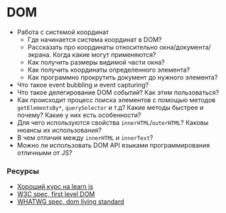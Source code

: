 # DOM

* Работа с системой координат
  * Где начинается система координат в DOM?
  * Рассказать про координаты относительно окна/документа/экрана. Когда какие могут применяются?
  * Как получить размеры видимой части окна?
  * Как получить координаты определенного элемента?
  * Как программно прокрутить документ до нужного элемента?
* Что такое event bubbling и event capturing?
* Что такое делегирование DOM событий? Как этим пользоваться?
* Как происходит процесс поиска элементов с помощью методов `getElementsBy*`, `querySelector` и т.д? Какие методы быстрее и почему? Какие у них есть особенности?
* Для чего используются свойства `innerHTML`/`outerHTML`? Каковы нюансы их использования?
* В чем отличия между `innerHTML` и `innerText`?
* Можно ли использовать DOM API языками программирования отличными от JS?

### Ресурсы

* [Хороший курс на learn js](https://learn.javascript.ru/document)
* [W3C spec, first level DOM](https://www.w3.org/TR/REC-DOM-Level-1/expanded-toc.html)
* [WHATWG spec, dom living standard](https://dom.spec.whatwg.org)